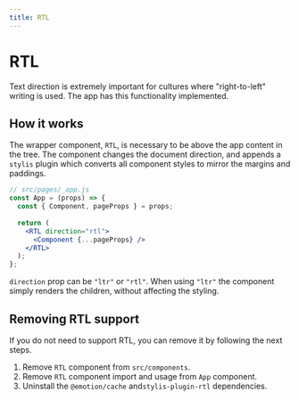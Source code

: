 ```yaml
---
title: RTL
---
```


# RTL

Text direction is extremely important for cultures where "right-to-left" writing is used. The app
has this functionality implemented.

## How it works

The wrapper component, `RTL`, is necessary to be above the app content in the tree. The component
changes the document direction, and appends a `stylis` plugin which converts all component styles to
mirror the margins and paddings.

```jsx
// src/pages/_app.js
const App = (props) => {
  const { Component, pageProps } = props;
    
  return (
    <RTL direction="rtl">
      <Component {...pageProps} />
    </RTL>
  );
};
```

`direction` prop can be `"ltr"` or `"rtl"`. When using `"ltr"` the component simply renders the
children, without affecting the styling.

## Removing RTL support

If you do not need to support RTL, you can remove it by following the next steps.

1. Remove `RTL` component from `src/components`.
2. Remove `RTL` component import and usage from `App` component.
2. Uninstall the `@emotion/cache` and`stylis-plugin-rtl` dependencies.

